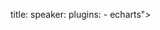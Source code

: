 title: 
speaker: 
plugins:
    - echarts">

<slide class="bg-black-blue aligncenter" image="https://gulimall-chenbaitao.oss-cn-hangzhou.aliyuncs.com/typora/79dd4cae82ba02b8206c5a88.jpg">  
<slide class="bg-black-blue aligncenter" image="https://gulimall-chenbaitao.oss-cn-hangzhou.aliyuncs.com/typora/6d2b4fdb8b0c0701e30c15db.jpg">  
<slide class="bg-black-blue aligncenter" image="https://gulimall-chenbaitao.oss-cn-hangzhou.aliyuncs.com/typora/0268484680ec352bc6f60c24.jpg">  
<slide class="bg-black-blue aligncenter" image="https://gulimall-chenbaitao.oss-cn-hangzhou.aliyuncs.com/typora/d7e7441fa69155b8e9d080ef.jpg">  
<slide class="bg-black-blue aligncenter" image="https://gulimall-chenbaitao.oss-cn-hangzhou.aliyuncs.com/typora/ed7d49d884d234ad4de027c7.jpg">  
<slide class="bg-black-blue aligncenter" image="https://gulimall-chenbaitao.oss-cn-hangzhou.aliyuncs.com/typora/f88c4a6d8ebfbb16af8f7e1e.jpg">  
<slide class="bg-black-blue aligncenter" image="https://gulimall-chenbaitao.oss-cn-hangzhou.aliyuncs.com/typora/d76d48d6b582ea841e3a0476.jpg">  
<slide class="bg-black-blue aligncenter" image="https://gulimall-chenbaitao.oss-cn-hangzhou.aliyuncs.com/typora/bd9c49dba4770114658de43d.jpg">  
<slide class="bg-black-blue aligncenter" image="https://gulimall-chenbaitao.oss-cn-hangzhou.aliyuncs.com/typora/f1344f158926b9162102884a.jpg">  
<slide class="bg-black-blue aligncenter" image="https://gulimall-chenbaitao.oss-cn-hangzhou.aliyuncs.com/typora/f76749ddb32a768be76757db.jpg">  
<slide class="bg-black-blue aligncenter" image="https://gulimall-chenbaitao.oss-cn-hangzhou.aliyuncs.com/typora/b17b42a686322c0536210a72.jpg">  
<slide class="bg-black-blue aligncenter" image="https://gulimall-chenbaitao.oss-cn-hangzhou.aliyuncs.com/typora/a15045d8ba66136dcc30d993.jpg">  
<slide class="bg-black-blue aligncenter" image="https://gulimall-chenbaitao.oss-cn-hangzhou.aliyuncs.com/typora/84214134928c2d6b7d68ef3a.jpg">  
<slide class="bg-black-blue aligncenter" image="https://gulimall-chenbaitao.oss-cn-hangzhou.aliyuncs.com/typora/1bc24b09af48a548896dfbca.jpg">  
<slide class="bg-black-blue aligncenter" image="https://gulimall-chenbaitao.oss-cn-hangzhou.aliyuncs.com/typora/e48548668b57671fbb21eb3a.jpg">  
<slide class="bg-black-blue aligncenter" image="https://gulimall-chenbaitao.oss-cn-hangzhou.aliyuncs.com/typora/f73340a598836bde7cabcc31.jpg">



